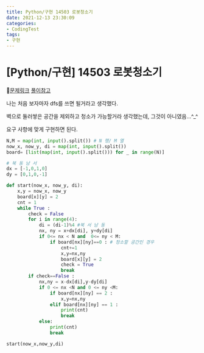 ```yaml
---
title: Python/구현 14503 로봇청소기
date: 2021-12-13 23:30:09
categories:
- CodingTest
tags:
- 구현
---
```


# [Python/구현] 14503 로봇청소기

📌[문제링크](https://www.acmicpc.net/problem/14503) [풀이참고](https://bgspro.tistory.com/64)



나는 처음 보자마자 dfs를 쓰면 될거라고 생각했다.

벽으로 둘러쌓은 공간을 제외하고 청소가 가능할거라 생각했는데, 그것이 아니였음...^_^

요구 사항에 맞게 구현하면 된다.



```python
N,M = map(int, input().split()) # N 행/ M 열
now_x, now_y, di = map(int, input().split())
board= [list(map(int, input().split())) for _ in range(N)]

# 북 동 남 서
dx = [-1,0,1,0]
dy = [0,1,0,-1]

def start(now_x, now_y, di):
    x,y = now_x, now_y
    board[x][y] = 2
    cnt = 1
    while True :
        check = False
        for i in range(4):
            di = (di-1)%4 #북 서 남 동
            nx, ny = x+dx[di], y+dy[di]
            if 0<= nx < N and  0<= ny < M:
                if board[nx][ny]==0 : # 청소할 공간인 경우
                    cnt+=1
                    x,y=nx,ny
                    board[x][y] = 2
                    check = True
                    break
        if check==False :
            nx,ny = x-dx[di],y-dy[di]
            if 0 <= nx <N and 0 <= ny <M:
                if board[nx][ny] == 2 :
                    x,y=nx,ny
                elif board[nx][ny] == 1 :
                    print(cnt)
                    break
            else:
                print(cnt)
                break

start(now_x,now_y,di)
```



